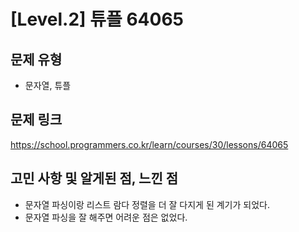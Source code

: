 # [Level.2] 튜플 64065

## 문제 유형
- 문자열, 튜플

## 문제 링크
https://school.programmers.co.kr/learn/courses/30/lessons/64065

## 고민 사항 및 알게된 점, 느낀 점
- 문자열 파싱이랑 리스트 람다 정렬을 더 잘 다지게 된 계기가 되었다.
- 문자열 파싱을 잘 해주면 어려운 점은 없었다.
